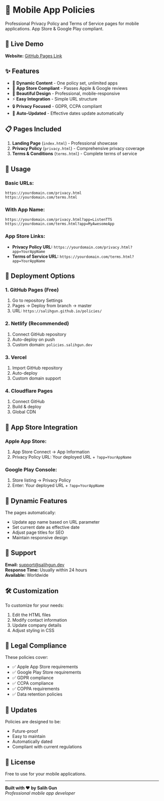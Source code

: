 # 📱 Mobile App Policies

Professional Privacy Policy and Terms of Service pages for mobile applications. App Store & Google Play compliant.

## 🚀 Live Demo

**Website:** [GitHub Pages Link](https://salihgun.github.io/policies/)

## ✨ Features

- 🎯 **Dynamic Content** - One policy set, unlimited apps
- 📱 **App Store Compliant** - Passes Apple & Google reviews
- 🎨 **Beautiful Design** - Professional, mobile-responsive
- ⚡ **Easy Integration** - Simple URL structure
- 🔒 **Privacy Focused** - GDPR, CCPA compliant
- 🔄 **Auto-Updated** - Effective dates update automatically

## 📋 Pages Included

1. **Landing Page** (`index.html`) - Professional showcase
2. **Privacy Policy** (`privacy.html`) - Comprehensive privacy coverage
3. **Terms & Conditions** (`terms.html`) - Complete terms of service

## 🔧 Usage

### Basic URLs:
```
https://yourdomain.com/privacy.html
https://yourdomain.com/terms.html
```

### With App Name:
```
https://yourdomain.com/privacy.html?app=ListenTTS
https://yourdomain.com/terms.html?app=MyAwesomeApp
```

### App Store Links:
- **Privacy Policy URL:** `https://yourdomain.com/privacy.html?app=YourAppName`
- **Terms of Service URL:** `https://yourdomain.com/terms.html?app=YourAppName`

## 🚀 Deployment Options

### 1. GitHub Pages (Free)
1. Go to repository Settings
2. Pages → Deploy from branch → master
3. URL: `https://salihgun.github.io/policies/`

### 2. Netlify (Recommended)
1. Connect GitHub repository
2. Auto-deploy on push
3. Custom domain: `policies.salihgun.dev`

### 3. Vercel
1. Import GitHub repository
2. Auto-deploy
3. Custom domain support

### 4. Cloudflare Pages
1. Connect GitHub
2. Build & deploy
3. Global CDN

## 📱 App Store Integration

### Apple App Store:
1. App Store Connect → App Information
2. Privacy Policy URL: Your deployed URL + `?app=YourAppName`

### Google Play Console:
1. Store listing → Privacy Policy
2. Enter: Your deployed URL + `?app=YourAppName`

## 🎯 Dynamic Features

The pages automatically:
- Update app name based on URL parameter
- Set current date as effective date
- Adjust page titles for SEO
- Maintain responsive design

## 📧 Support

**Email:** support@salihgun.dev  
**Response Time:** Usually within 24 hours  
**Available:** Worldwide

## 🛠️ Customization

To customize for your needs:
1. Edit the HTML files
2. Modify contact information
3. Update company details
4. Adjust styling in CSS

## 📝 Legal Compliance

These policies cover:
- ✅ Apple App Store requirements
- ✅ Google Play Store requirements
- ✅ GDPR compliance
- ✅ CCPA compliance
- ✅ COPPA requirements
- ✅ Data retention policies

## 🔄 Updates

Policies are designed to be:
- Future-proof
- Easy to maintain
- Automatically dated
- Compliant with current regulations

## 📄 License

Free to use for your mobile applications.

---

**Built with ❤️ by Salih Gun**  
*Professional mobile app developer*